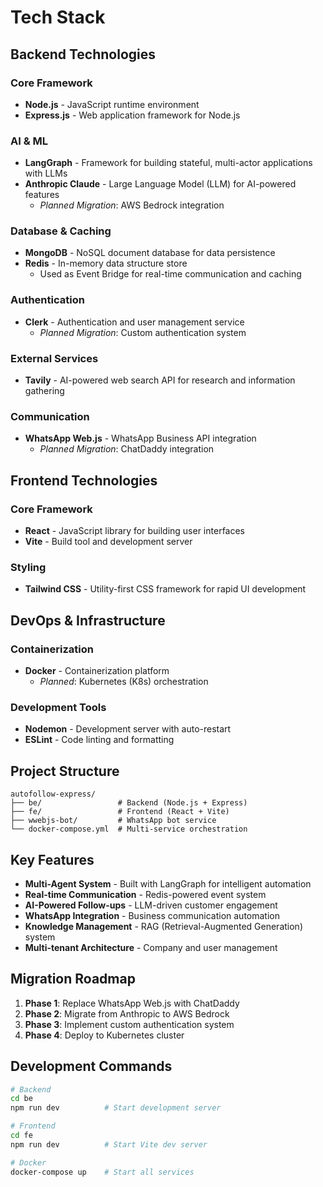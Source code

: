 # Tech Stack

## Backend Technologies

### Core Framework

- **Node.js** - JavaScript runtime environment
- **Express.js** - Web application framework for Node.js

### AI & ML

- **LangGraph** - Framework for building stateful, multi-actor applications with LLMs
- **Anthropic Claude** - Large Language Model (LLM) for AI-powered features
  - _Planned Migration_: AWS Bedrock integration

### Database & Caching

- **MongoDB** - NoSQL document database for data persistence
- **Redis** - In-memory data structure store
  - Used as Event Bridge for real-time communication and caching

### Authentication

- **Clerk** - Authentication and user management service
  - _Planned Migration_: Custom authentication system

### External Services

- **Tavily** - AI-powered web search API for research and information gathering

### Communication

- **WhatsApp Web.js** - WhatsApp Business API integration
  - _Planned Migration_: ChatDaddy integration

## Frontend Technologies

### Core Framework

- **React** - JavaScript library for building user interfaces
- **Vite** - Build tool and development server

### Styling

- **Tailwind CSS** - Utility-first CSS framework for rapid UI development

## DevOps & Infrastructure

### Containerization

- **Docker** - Containerization platform
  - _Planned_: Kubernetes (K8s) orchestration

### Development Tools

- **Nodemon** - Development server with auto-restart
- **ESLint** - Code linting and formatting

## Project Structure

```
autofollow-express/
├── be/                 # Backend (Node.js + Express)
├── fe/                 # Frontend (React + Vite)
├── wwebjs-bot/         # WhatsApp bot service
└── docker-compose.yml  # Multi-service orchestration
```

## Key Features

- **Multi-Agent System** - Built with LangGraph for intelligent automation
- **Real-time Communication** - Redis-powered event system
- **AI-Powered Follow-ups** - LLM-driven customer engagement
- **WhatsApp Integration** - Business communication automation
- **Knowledge Management** - RAG (Retrieval-Augmented Generation) system
- **Multi-tenant Architecture** - Company and user management

## Migration Roadmap

1. **Phase 1**: Replace WhatsApp Web.js with ChatDaddy
2. **Phase 2**: Migrate from Anthropic to AWS Bedrock
3. **Phase 3**: Implement custom authentication system
4. **Phase 4**: Deploy to Kubernetes cluster

## Development Commands

```bash
# Backend
cd be
npm run dev          # Start development server

# Frontend
cd fe
npm run dev          # Start Vite dev server

# Docker
docker-compose up    # Start all services
```
